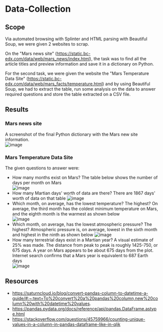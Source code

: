 # Data-Collection
## Scope
Via automated browsing with Splinter and HTML parsing with Beautiful Soup, we were given 2 websites to scrap. 
  
On the "Mars news site" (https://static.bc-edx.com/data/web/mars_news/index.html), the task was to find all the article titles and preview information and save it in a dictionary on Python.  
  
For the second task, we were given the website the "Mars Temperature Data Site" (https://static.bc-edx.com/data/web/mars_facts/temperature.html) and by using Beautiful Soup, we had to extract the table, run some analysis on the data to answer required questions and store the table extracted on a CSV file.   
## Results
### Mars news site
A screenshot of the final Python dictionary with the Mars new site information.  
![image](https://github.com/JulianRavelo/Data-Collection/assets/132871396/58c79ffb-a8d9-40ff-b528-7fcae17a08f6)  
### Mars Temperature Data Site  
The given questions to answer were:
- How many months exist on Mars?
  The table below shows the number of days per month on Mars  
![image](https://github.com/JulianRavelo/Data-Collection/assets/132871396/a72f173d-b805-4ac8-8db2-ce5d703963ee)  
- How many Martian days' worth of data are there?
  There are 1867 days' worth of data on that table
![image](https://github.com/JulianRavelo/Data-Collection/assets/132871396/34e57762-6034-4282-805f-cf32e752027c)
- Which month, on average, has the lowest temperature? The highest?
  On average, the third month has the coldest minimum temperature on Mars, and the eighth month is the warmest as shown below  
![image](https://github.com/JulianRavelo/Data-Collection/assets/132871396/036341f1-5ac9-4ec1-9cef-2ff84901b971)
- Which month, on average, has the lowest atmospheric pressure? The highest?
  Atmospheric pressure is, on average, lowest in the sixth month and highest in the ninth as shown below
![image](https://github.com/JulianRavelo/Data-Collection/assets/132871396/60d1c8e1-19c2-4825-9e73-9e3959c869d5)
- How many terrestrial days exist in a Martian year? A visual estimate of 25% was made.
  The distance from peak to peak is roughly 1425-750, or 675 days. A year on Mars appears to be about 675 days from the plot. Internet search confirms that a Mars year is equivalent to 687 Earth days  
![image](https://github.com/JulianRavelo/Data-Collection/assets/132871396/6a9bbf2b-b45a-472a-8c0c-08102d677fc8)  
## Resources  
- https://saturncloud.io/blog/convert-pandas-column-to-datetime-a-guide/#:~:text=To%20convert%20a%20pandas%20column,new%20column%20with%20datetime%20values.  
- https://pandas.pydata.org/docs/reference/api/pandas.DataFrame.astype.html  
- https://stackoverflow.com/questions/45759966/counting-unique-values-in-a-column-in-pandas-dataframe-like-in-qlik  
